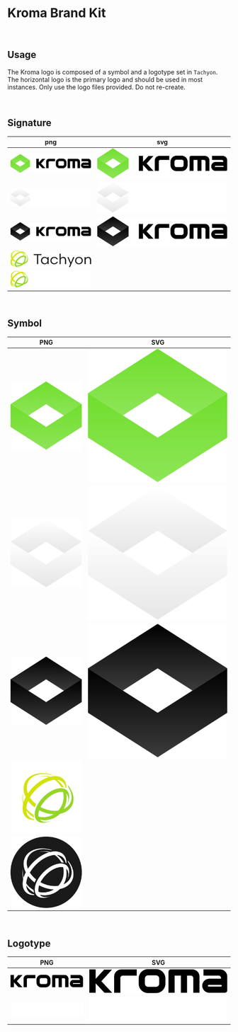# Kroma Brand Kit

<br/>

## Usage

The Kroma logo is composed of a symbol and a logotype set in `Tachyon`.
The horizontal logo is the primary logo and should be used in most instances.
Only use the logo files provided. Do not re-create.

<br/>

## Signature

| png                        | svg                      |
|----------------------------|--------------------------|
| ![kroma-signature-png]     | ![kroma-signature-svg]   |
| ![kroma-signature-w-png]   | ![kroma-signature-w-svg] |
| ![kroma-signature-b-png]   | ![kroma-signature-b-svg] |
| ![tachyon-signature-png]   |                          |
| ![tachyon-signature-w-png] |                          |

[Kroma-signature-png]: assets/images/signature/Kroma-signature.png
[Kroma-signature-svg]: assets/images/signature/Kroma-signature.svg
[Kroma-signature-w-png]: assets/images/signature/Kroma-signature-w.png
[Kroma-signature-w-svg]: assets/images/signature/Kroma-signature-w.svg
[Kroma-signature-b-png]: assets/images/signature/Kroma-signature-b.png
[Kroma-signature-b-svg]: assets/images/signature/Kroma-signature-b.svg
[Tachyon-signature-png]: assets/images/signature/Tachyon-signature.png
[Tachyon-signature-w-png]: assets/images/signature/Tachyon-signature-w.png
<br/>

## Symbol

| PNG                     | SVG                   |
|-------------------------|-----------------------|
| ![Kroma-symbol-png]     | ![Kroma-symbol-svg]   |
| ![Kroma-symbol-w-png]   | ![Kroma-symbol-w-svg] |
| ![Kroma-symbol-b-png]   | ![Kroma-symbol-b-svg] |
| <img src="assets/images/symbol/Tachyon-symbol.png" alt="Tachyon-symbol-png" width="200">          | |
| <img src="assets/images/symbol/Tachyon-symbol-b.png" alt="Tachyon-symbol-b-png" width="200">          | |

[Kroma-symbol-png]: assets/images/symbol/Kroma-symbol.png
[Kroma-symbol-svg]: assets/images/symbol/Kroma-symbol.svg
[Kroma-symbol-w-png]: assets/images/symbol/Kroma-symbol-w.png
[Kroma-symbol-w-svg]: assets/images/symbol/Kroma-symbol-w.svg
[Kroma-symbol-b-png]: assets/images/symbol/Kroma-symbol-b.png
[Kroma-symbol-b-svg]: assets/images/symbol/Kroma-symbol-b.svg

<br/>

## Logotype

| PNG                 | SVG                 |
|---------------------|---------------------|
| ![Kroma-logo-b-png] | ![Kroma-logo-b-svg] |
| ![Kroma-logo-w-png] | ![Kroma-logo-w-svg] |

[Kroma-logo-b-png]: assets/images/logotype/Kroma-logo-b.png
[Kroma-logo-b-svg]: assets/images/logotype/Kroma-logo-b.svg
[Kroma-logo-w-png]: assets/images/logotype/Kroma-logo-w.png
[Kroma-logo-w-svg]: assets/images/logotype/Kroma-logo-w.svg
